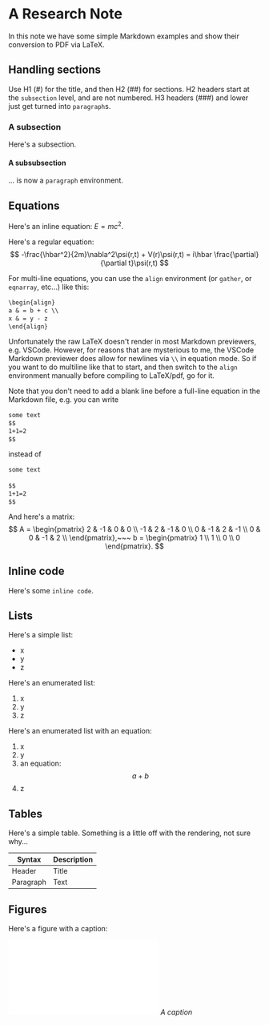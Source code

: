 # A Research Note

In this note we have some simple Markdown examples and show their conversion to PDF via LaTeX.

## Handling sections
Use H1 (#) for the title, and then H2 (##) for sections.
H2 headers start at the `subsection` level, and are not numbered.
H3 headers (###) and lower just get turned into `paragraph`s.

### A subsection
Here's a subsection.

#### A subsubsection
... is now a `paragraph` environment.

## Equations
Here's an inline equation: $E = mc^2$.

Here's a regular equation:
$$
-\frac{\hbar^2}{2m}\nabla^2\psi(r,t) + V(r)\psi(r,t) = i\hbar \frac{\partial}{\partial t}\psi(r,t)
$$

For multi-line equations, you can use the `align` environment (or `gather`, or `eqnarray`, etc...) like this:
```{=latex}
\begin{align}
a & = b + c \\
x & = y - z
\end{align}
```
Unfortunately the raw LaTeX doesn't render in most Markdown previewers, e.g. VSCode. 
However, for reasons that are mysterious to me, the VSCode Markdown previewer does allow for newlines via `\\` in equation mode. So if you want to do multiline like that to start, and then switch to the `align` environment manually before compiling to LaTeX/pdf, go for it. 

Note that you don't need to add a blank line before a full-line equation in the Markdown file, e.g. you can write
```
some text
$$
1+1=2
$$
```
instead of
```
some text

$$
1+1=2
$$
```

And here's a matrix:
$$
A = 
\begin{pmatrix}
    2 & -1 &  0 & 0 \\
    -1 &  2 & -1 & 0 \\
    0 & -1 &  2 & -1 \\
    0 &  0 & -1 & 2 \\
\end{pmatrix},~~~
b = 
\begin{pmatrix}
    1 \\ 1 \\ 0 \\ 0
\end{pmatrix}.
$$

## Inline code
Here's some `inline code`.

## Lists
Here's a simple list:
* x
* y
* z

Here's an enumerated list:
1. x
2. y
3. z

Here's an enumerated list with an equation:
1. x
2. y
3. an equation:
$$
a+b
$$
4. z

## Tables
Here's a simple table. Something is a little off with the rendering, not sure why...

| Syntax      | Description |
| ----------- | ----------- |
| Header      | Title       |
| Paragraph   | Text        |


## Figures
Here's a figure with a caption:

![](fig1.pdf)
_A caption_

